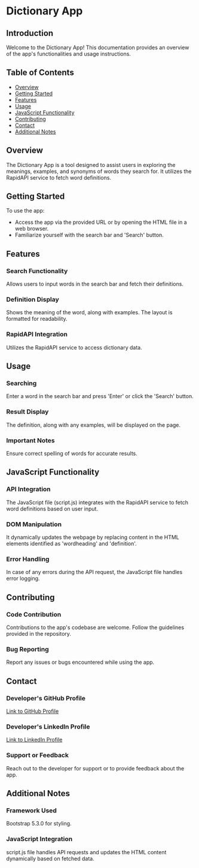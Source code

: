 # Dictionary App

## Introduction
Welcome to the Dictionary App! This documentation provides an overview of the app's functionalities and usage instructions.

## Table of Contents
- [Overview](#overview)
- [Getting Started](#getting-started)
- [Features](#features)
- [Usage](#usage)
- [JavaScript Functionality](#javascript-functionality)
- [Contributing](#contributing)
- [Contact](#contact)
- [Additional Notes](#additional-notes)

## Overview
The Dictionary App is a tool designed to assist users in exploring the meanings, examples, and synonyms of words they search for. It utilizes the RapidAPI service to fetch word definitions.

## Getting Started
To use the app:
- Access the app via the provided URL or by opening the HTML file in a web browser.
- Familiarize yourself with the search bar and 'Search' button.

## Features
### Search Functionality
Allows users to input words in the search bar and fetch their definitions.

### Definition Display
Shows the meaning of the word, along with examples. The layout is formatted for readability.

### RapidAPI Integration
Utilizes the RapidAPI service to access dictionary data.

## Usage
### Searching
Enter a word in the search bar and press 'Enter' or click the 'Search' button.

### Result Display
The definition, along with any examples, will be displayed on the page.

### Important Notes
Ensure correct spelling of words for accurate results.

## JavaScript Functionality
### API Integration
The JavaScript file (script.js) integrates with the RapidAPI service to fetch word definitions based on user input.

### DOM Manipulation
It dynamically updates the webpage by replacing content in the HTML elements identified as 'wordheading' and 'definition'.

### Error Handling
In case of any errors during the API request, the JavaScript file handles error logging.

## Contributing
### Code Contribution
Contributions to the app's codebase are welcome. Follow the guidelines provided in the repository.

### Bug Reporting
Report any issues or bugs encountered while using the app.

## Contact
### Developer's GitHub Profile
[Link to GitHub Profile](#)

### Developer's LinkedIn Profile
[Link to LinkedIn Profile](#)

### Support or Feedback
Reach out to the developer for support or to provide feedback about the app.

## Additional Notes
### Framework Used
Bootstrap 5.3.0 for styling.

### JavaScript Integration
script.js file handles API requests and updates the HTML content dynamically based on fetched data.
